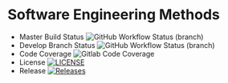 # Software Engineering Methods
* Master Build Status ![GitHub Workflow Status (branch)](https://img.shields.io/github/actions/workflow/status/BobbyWal78/sem/main.yml?branch=master)
* Develop Branch Status ![GitHub Workflow Status (branch)](https://img.shields.io/github/actions/workflow/status/BobbyWal78/sem/main.yml?branch=develop)
* Code Coverage ![Gitlab Code Coverage](https://img.shields.io/gitlab/scrutinizer/coverage/https://github.com/BobbyWal78/sem)
* License [![LICENSE](https://img.shields.io/github/license/BobbyWal78/sem.svg?style=flat-square)](https://github.com/BobbyWal78/sem/blob/master/LICENSE)
* Release [![Releases](https://img.shields.io/github/release/BobbyWal78/sem/all.svg?style=flat-square)](https://github.com/BobbyWal78/sem/releases)
